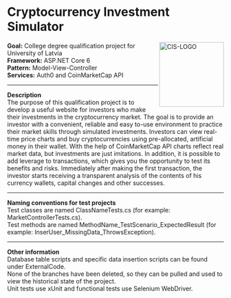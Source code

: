 # **Cryptocurrency Investment Simulator**

<img align="right" alt="CIS-LOGO" width="150px" src="https://i.postimg.cc/tTQJm5hY/cis-logo.png"/>

**Goal:** College degree qualification project for University of Latvia <br/>
**Framework:** ASP.NET Core 6 <br/>
**Pattern:** Model-View-Controller <br/>
**Services:** Auth0 and CoinMarketCap API

---

**Description** <br/>
The purpose of this qualification project is to develop a useful website for investors who make their investments in the cryptocurrency market.
The goal is to provide an investor with a convenient, reliable and easy to-use environment to practice their market skills through simulated investments.
Investors can view real-time price charts and buy cryptocurrencies using pre-allocated, artificial money in their wallet. 
With the help of CoinMarketCap API charts reflect real market data, but investments are just imitations. 
In addition, it is possible to add leverage to transactions, which gives you the opportunity to test its benefits and risks. 
Immediately after making the first transaction, the investor starts receiving a transparent analysis of the contents of his 
currency wallets, capital changes and other successes.

---

**Naming conventions for test projects** <br/>
Test classes are named ClassNameTests.cs (for example: MarketControllerTests.cs). <br/>
Test methods are named MethodName_TestScenario_ExpectedResult (for example: InserUser_MissingData_ThrowsException).

---

**Other information** <br/>
Database table scripts and specific data insertion scripts can be found under ExternalCode. <br/>
None of the branches have been deleted, so they can be pulled and used to view the historical state of the project. <br/>
Unit tests use xUnit and functional tests use Selenium WebDriver.
